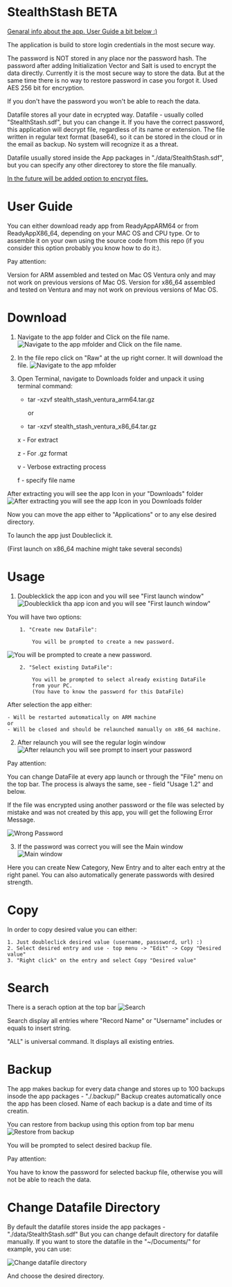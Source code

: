 # StealthStash BETA

<u>Genaral info about the app. User Guide a bit below :)</u>

The application is build to store login credentials in the most secure way.

The password is NOT stored in any place nor the password hash. The password after adding
Initialization Vector and Salt is used to encrypt the data directly. 
Currently it is the most secure way to store the data.
But at the same time there is no way to restore password in case you forgot it.
Used AES 256 bit for encryption. 

If you don't have the password you won't be able to reach the data.

Datafile stores all your date in ecrypted way. 
Datafile - usually colled "StealthStash.sdf", but you can change it.
If you have the correct password, this application will decrypt
file, regardless of its name or extension.
The file written in regular text format (base64), so it can be stored in the cloud or in the email as backup.
No system will recognize it as a threat.

Datafile usually stored inside the App packages in 
"./data/StealthStash.sdf", but you can specify any
other directorey to store the file manually.

<u>In the future will be added option to encrypt files.</u>

# User Guide

You can either download ready app from ReadyAppARM64 or from ReadyAppX86_64, depending on your 
MAC OS and CPU type.
Or to assemble it on your own using the source code from this repo (if you consider this option
probably you know how to do it:).

Pay attention:

Version for ARM assembled and tested on Mac OS Ventura only and may not work on previous versions of Mac OS.
Version for x86_64 assembled and tested on Ventura and may not work on previous versions of Mac OS.

# Download

1. Navigate to the app folder and Click on the file name.
![Navigate to the app mfolder and Click on the file name.](MAC_OS/stealth_stash_screenshots/file_repo.png)

2. In the file repo click on "Raw" at the up right corner.
It will download the file.
![Navigate to the app mfolder](MAC_OS/stealth_stash_screenshots/download_repo.png)

3. Open Terminal, navigate to Downloads folder and unpack it using terminal command:

    - tar -xzvf stealth_stash_ventura_arm64.tar.gz 

        or

    - tar -xzvf stealth_stash_ventura_x86_64.tar.gz

    x - For extract

    z - For .gz format

    v - Verbose extracting process 

    f - specify file name

After extracting you will see the app Icon in your "Downloads" folder
![After extracting you will see the app Icon in you Downloads folder](MAC_OS/stealth_stash_screenshots/downloads_folder.png)

Now you can move the app either to "Applications" or
to any else desired directory.

To launch the app just Doubleclick it.

(First launch on x86_64 machine might take several seconds)

# Usage

1. Doublecklick the app icon and you will see "First launch window"
![Doublecklick tha app icon and you will see "First launch window"](MAC_OS/stealth_stash_screenshots/first_launch.png)

You will have two options:

        1. "Create new DataFile":

            You will be prompted to create a new password.
            
![You will be prompted to create a new password.](MAC_OS/stealth_stash_screenshots/create_password.png)

        2. "Select existing DataFile":

            You will be prompted to select already existing DataFile
            from your PC.
            (You have to know the password for this DataFile)

After selection the app either:

    - Will be restarted automatically on ARM machine
    or
    - Will be closed and should be relaunched manually on x86_64 machine.

2. After relaunch you will see the regular login window
![After relaunch you will see prompt to insert your password](MAC_OS/stealth_stash_screenshots/login.png)

Pay attention:

You can change DataFile at every app launch or through
the "File" menu on the top bar.
The process is always the same, see - field "Usage 1.2" and below.

If the file was encrypted using another password or the
file was selected by mistake and was not created by this app,
you will get the following Error Message.

![Wrong Password](MAC_OS/stealth_stash_screenshots/wrong_password.png)

3. If the password was correct you will see the Main window
![Main window](MAC_OS/stealth_stash_screenshots/main_window.png)

Here you can create New Category, New Entry and to alter each entry at the right panel. You can also automatically generate passwords with desired strength.

# Copy

In order to copy desired value you can either:

    1. Just doubleclick desired value (username, passsword, url) :)
    2. Select desired entry and use - top menu -> "Edit" -> Copy "Desired value"
    3. "Right click" on the entry and select Copy "Desired value"

# Search

There is a serach option at the top bar
![Search](MAC_OS/stealth_stash_screenshots/search.png)

Search display all entries where "Record Name" or "Username" includes or equals to insert string. 

"ALL" is universal command. It displays all existing entries.

# Backup

The app makes backup for every data change and stores up to 100 backups
insode the app packages - "./.backup/"
Backup creates automatically once the app has been closed.
Name of each backup is a date and time of its creatin.

You can restore from backup using this option from top bar menu
![Restore from backup](MAC_OS/stealth_stash_screenshots/file_menu_restore_from_backup.png)

You will be prompted to select desired backup file.

Pay attention:

You have to know the password for selected backup file,
otherwise you will not be able to reach the data.

# Change Datafile Directory

By default the datafile stores inside the app packages - 
"./data/StealthStash.sdf"
But you can change default directory for datafile manually.
If you want to store the datafile in the "~/Documents/" for example, 
you can use:

![Change datafile directory](MAC_OS/stealth_stash_screenshots/file_menu_change_datafile_directory.png)

And choose the desired directory.
